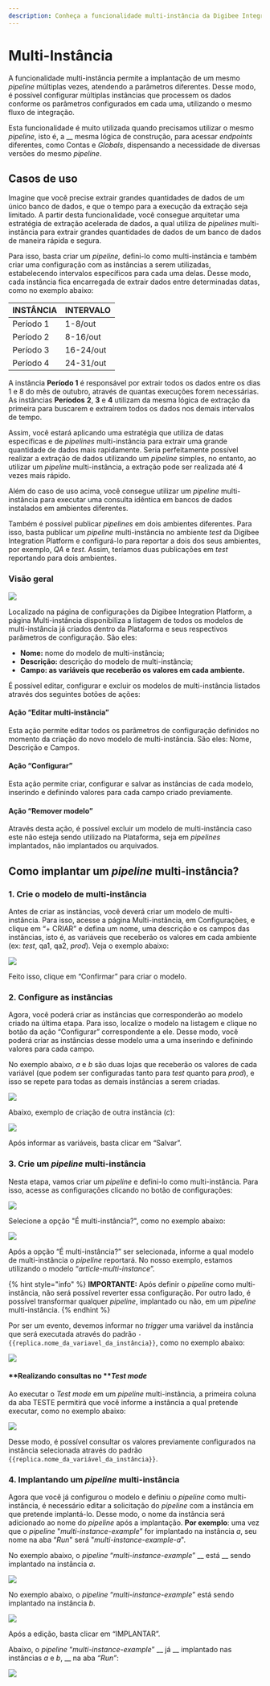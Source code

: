 ```yaml
---
description: Conheça a funcionalidade multi-instância da Digibee Integration Platform
---
```


# Multi-Instância

A funcionalidade multi-instância permite a implantação de um mesmo _pipeline_ múltiplas vezes, atendendo a parâmetros diferentes. Desse modo, é possível configurar múltiplas instâncias que processem os dados conforme os parâmetros configurados em cada uma, utilizando o mesmo fluxo de integração.

Esta funcionalidade é muito utilizada quando precisamos utilizar o mesmo _pipeline_, isto é, a __ mesma lógica de construção, para acessar _endpoints_ diferentes, como Contas e _Globals_, dispensando a necessidade de diversas versões do mesmo _pipeline_.

## Casos de uso <a href="#h_92b44b29ba" id="h_92b44b29ba"></a>

Imagine que você precise extrair grandes quantidades de dados de um único banco de dados, e que o tempo para a execução da extração seja limitado. A partir desta funcionalidade, você consegue arquitetar uma estratégia de extração acelerada de dados, a qual utiliza de _pipelines_ multi-instância para extrair grandes quantidades de dados de um banco de dados de maneira rápida e segura.&#x20;

Para isso, basta criar um _pipeline,_ defini-lo como multi-instância e também criar uma configuração com as instâncias a serem utilizadas, estabelecendo intervalos específicos para cada uma delas. Desse modo, cada instância fica encarregada de extrair dados entre determinadas datas, como no exemplo abaixo:

| **INSTÂNCIA** | **INTERVALO** |
| ------------- | ------------- |
| Período 1     | 1-8/out       |
| Período 2     | 8-16/out      |
| Período 3     | 16-24/out     |
| Período 4     | 24-31/out     |

A instância **Período 1** é responsável por extrair todos os dados entre os dias 1 e 8 do mês de outubro, através de quantas execuções forem necessárias. As instâncias **Períodos** **2**, **3** e **4** utilizam da mesma lógica de extração da primeira para buscarem e extraírem todos os dados nos demais intervalos de tempo.&#x20;

Assim, você estará aplicando uma estratégia que utiliza de datas específicas e de _pipelines_ multi-instância para extrair uma grande quantidade de dados mais rapidamente. Seria perfeitamente possível realizar a extração de dados utilizando um _pipeline_ simples, no entanto, ao utilizar um _pipeline_ multi-instância, a extração pode ser realizada até 4 vezes mais rápido.

Além do caso de uso acima, você consegue utilizar um _pipeline_ multi-instância para executar uma consulta idêntica em bancos de dados instalados em ambientes diferentes.

Também é possível publicar _pipelines_ em dois ambientes diferentes. Para isso, basta publicar um _pipeline_ multi-instância no ambiente _test_ da Digibee Integration Platform e configurá-lo para reportar a dois dos seus ambientes, por exemplo, _QA_ e _test_. Assim, teríamos duas publicações em _test_ reportando para dois ambientes.

### Visão geral <a href="#h_ad75aa73e6" id="h_ad75aa73e6"></a>

![](<../.gitbook/assets/01 (7).png>)

Localizado na página de configurações da Digibee Integration Platform, a página Multi-instância disponibiliza a listagem de todos os modelos de multi-instância já criados dentro da Plataforma e seus respectivos parâmetros de configuração. São eles:

* **Nome:** nome do modelo de multi-instância;
* **Descrição:** descrição do modelo de multi-instância;
* **Campo: as variáveis que receberão os valores em cada ambiente.**

É possível editar, configurar e excluir os modelos de multi-instância listados através dos seguintes botões de ações:

#### Ação “Editar multi-instância” <a href="#h_ca985cf606" id="h_ca985cf606"></a>

Esta ação permite editar todos os parâmetros de configuração definidos no momento da criação do novo modelo de multi-instância. São eles: Nome, Descrição e Campos.

#### Ação “Configurar” <a href="#h_6ce489eb63" id="h_6ce489eb63"></a>

Esta ação permite criar, configurar e salvar as instâncias de cada modelo, inserindo e definindo valores para cada campo criado previamente.

#### Ação “Remover modelo” <a href="#h_3b2c043540" id="h_3b2c043540"></a>

Através desta ação, é possível excluir um modelo de multi-instância caso este não esteja sendo utilizado na Plataforma, seja em _pipelines_ implantados, não implantados ou arquivados.

## **Como implantar um **_**pipeline**_** multi-instância?** <a href="#h_b2fc3d4ffe" id="h_b2fc3d4ffe"></a>

### 1. Crie o modelo de multi-instância <a href="#h_f1b978282c" id="h_f1b978282c"></a>

Antes de criar as instâncias, você deverá criar um modelo de multi-instância. Para isso, acesse a página Multi-instância, em Configurações, e clique em “+ CRIAR” e defina um nome, uma descrição e os campos das instâncias, isto é, as variáveis que receberão os valores em cada ambiente (ex: _test_, qa1, qa2, _prod_). Veja o exemplo abaixo:

![](../.gitbook/assets/02.png)

Feito isso, clique em “Confirmar” para criar o modelo.

### 2. Configure as instâncias <a href="#h_44f2628b03" id="h_44f2628b03"></a>

Agora, você poderá criar as instâncias que corresponderão ao modelo criado na última etapa. Para isso, localize o modelo na listagem e clique no botão da ação “Configurar” correspondente a ele. Desse modo, você poderá criar as instâncias desse modelo uma a uma inserindo e definindo valores para cada campo.

No exemplo abaixo, _a_ e _b_ são duas lojas que receberão os valores de cada variável (que podem ser configuradas tanto para _test_ quanto para _prod_), e isso se repete para todas as demais instâncias a serem criadas.

![](<../.gitbook/assets/03 (16).png>)

Abaixo, exemplo de criação de outra instância (_c_):

![](<../.gitbook/assets/04 (11).png>)

Após informar as variáveis, basta clicar em “Salvar”.

### 3. Crie um _pipeline_ multi-instância <a href="#h_8db809b531" id="h_8db809b531"></a>

Nesta etapa, vamos criar um _pipeline_ e defini-lo como multi-instância. Para isso, acesse as configurações clicando no botão de configurações:

![](<../.gitbook/assets/05 (4).png>)

Selecione a opção "É multi-instância?", como no exemplo abaixo:

![](../.gitbook/assets/06.png)

Após a opção “É multi-instância?” ser selecionada, informe a qual modelo de multi-instância o _pipeline_ reportará. No nosso exemplo, estamos utilizando o modelo “_article-multi-instance_”.

{% hint style="info" %}
**IMPORTANTE:** Após definir o _pipeline_ como multi-instância, não será possível reverter essa configuração. Por outro lado, é possível transformar qualquer _pipeline_, implantado ou não, em um _pipeline_ multi-instância.
{% endhint %}

Por ser um evento, devemos informar no _trigger_ uma variável da instância que será executada através do padrão `-{{replica.nome_da_variavel_da_instância}}`, como no exemplo abaixo:

![](<../.gitbook/assets/07 (6).png>)

#### **Realizando consultas no **_**Test mode**_

Ao executar o _Test mode_ em um _pipeline_ multi-instância, a primeira coluna da aba TESTE permitirá que você informe a instância a qual pretende executar, como no exemplo abaixo:

![](../.gitbook/assets/gif.gif)

Desse modo, é possível consultar os valores previamente configurados na instância selecionada através do padrão `{{replica.nome_da_variável_da_instância}}`.

### 4. Implantando um _pipeline_ multi-instância <a href="#h_990defdcd9" id="h_990defdcd9"></a>

Agora que você já configurou o modelo e definiu o _pipeline_ como multi-instância, é necessário editar a solicitação do _pipeline_ com a instância em que pretende implantá-lo. Desse modo, o nome da instância será adicionado ao nome do _pipeline_ após a implantação. **Por exemplo**: uma vez que o _pipeline_ "_multi-instance-example_” for implantado na instância _a_, seu nome na aba “_Run_" será "_multi-instance-example-a_".

No exemplo abaixo, o _pipeline_ “_multi-instance-example_” __ está __ sendo implantado na instância _a_.

![](../.gitbook/assets/09.png)

No exemplo abaixo, o _pipeline_ “_multi-instance-example_” está sendo implantado na instância _b_.

![](<../.gitbook/assets/10 (2).png>)

Após a edição, basta clicar em “IMPLANTAR”.

Abaixo, o _pipeline_ “_multi-instance-example_” __ já __ implantado nas instâncias _a_ e _b_, __ na aba _“Run”_:

![](<../.gitbook/assets/11 (1).png>)
